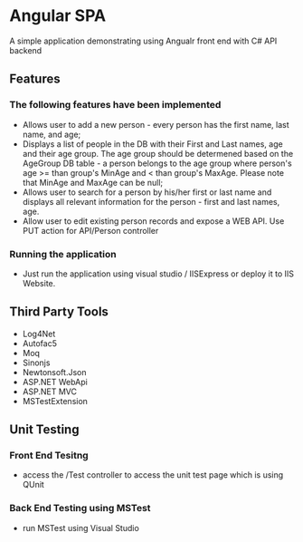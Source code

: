 Angular SPA
====================
A simple application demonstrating using Angualr front end with C# API backend

## Features
### The following features have been implemented
 - Allows user to add a new person - every person has the first name, last name, and age;
 - Displays a list of people in the DB with their First and Last names, age and their age group. The age group should be determened based on the AgeGroup DB table - a person belongs to the age group where person's age >= 
 than group's MinAge and < than group's MaxAge. Please note that MinAge and MaxAge can be null;
 - Allows user to search for a person by his/her first or last name and displays all relevant information for the person - first and last names, age.
 - Allow user to edit existing person records and expose a WEB API. Use PUT action for API/Person controller
### Running the application
 - Just run the application using visual studio / IISExpress or deploy it to IIS Website.
## Third Party Tools
- Log4Net
- Autofac5
- Moq
- Sinonjs
- Newtonsoft.Json
- ASP.NET WebApi
- ASP.NET MVC
- MSTestExtension

## Unit Testing
### Front End Tesitng
- access the /Test controller to access the unit test page which is using QUnit

### Back End Testing using MSTest
- run MSTest using Visual Studio
